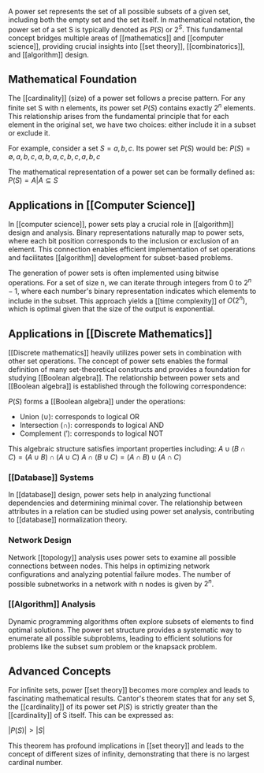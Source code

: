 A power set represents the set of all possible subsets of a given set, including both the empty set and the set itself. In mathematical notation, the power set of a set S is typically denoted as $P(S)$ or $2^S$. This fundamental concept bridges multiple areas of [[mathematics]] and [[computer science]], providing crucial insights into [[set theory]], [[combinatorics]], and [[algorithm]] design.

## Mathematical Foundation

The [[cardinality]] (size) of a power set follows a precise pattern. For any finite set S with n elements, its power set $P(S)$ contains exactly $2^n$ elements. This relationship arises from the fundamental principle that for each element in the original set, we have two choices: either include it in a subset or exclude it.

For example, consider a set $S = {a, b, c}$. Its power set $P(S)$ would be: $P(S) = {\emptyset, {a}, {b}, {c}, {a,b}, {a,c}, {b,c}, {a,b,c}}$

The mathematical representation of a power set can be formally defined as: $P(S) = {A | A \subseteq S}$

## Applications in [[Computer Science]]

In [[computer science]], power sets play a crucial role in [[algorithm]] design and analysis. Binary representations naturally map to power sets, where each bit position corresponds to the inclusion or exclusion of an element. This connection enables efficient implementation of set operations and facilitates [[algorithm]] development for subset-based problems.

The generation of power sets is often implemented using bitwise operations. For a set of size n, we can iterate through integers from 0 to $2^n - 1$, where each number's binary representation indicates which elements to include in the subset. This approach yields a [[time complexity]] of $O(2^n)$, which is optimal given that the size of the output is exponential.

## Applications in [[Discrete Mathematics]]

[[Discrete mathematics]] heavily utilizes power sets in combination with other set operations. The concept of power sets enables the formal definition of many set-theoretical constructs and provides a foundation for studying [[Boolean algebra]]. The relationship between power sets and [[Boolean algebra]] is established through the following correspondence:

$P(S)$ forms a [[Boolean algebra]] under the operations:

- Union ($\cup$): corresponds to logical OR
- Intersection ($\cap$): corresponds to logical AND
- Complement ($'$): corresponds to logical NOT

This algebraic structure satisfies important properties including: $A \cup (B \cap C) = (A \cup B) \cap (A \cup C)$ $A \cap (B \cup C) = (A \cap B) \cup (A \cap C)$
### [[Database]] Systems

In [[database]] design, power sets help in analyzing functional dependencies and determining minimal cover. The relationship between attributes in a relation can be studied using power set analysis, contributing to [[database]] normalization theory.

### Network Design

Network [[topology]] analysis uses power sets to examine all possible connections between nodes. This helps in optimizing network configurations and analyzing potential failure modes. The number of possible subnetworks in a network with n nodes is given by $2^n$.

### [[Algorithm]] Analysis

Dynamic programming algorithms often explore subsets of elements to find optimal solutions. The power set structure provides a systematic way to enumerate all possible subproblems, leading to efficient solutions for problems like the subset sum problem or the knapsack problem.

## Advanced Concepts

For infinite sets, power [[set theory]] becomes more complex and leads to fascinating mathematical results. Cantor's theorem states that for any set S, the [[cardinality]] of its power set $P(S)$ is strictly greater than the [[cardinality]] of S itself. This can be expressed as:

$|P(S)| > |S|$

This theorem has profound implications in [[set theory]] and leads to the concept of different sizes of infinity, demonstrating that there is no largest cardinal number.